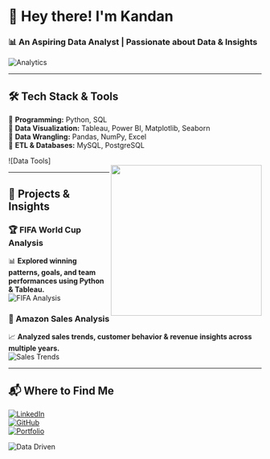 # 👋 Hey there! I'm **Kandan**  
### 📊 An **Aspiring Data Analyst** | Passionate about Data & Insights  

![Analytics](https://media.giphy.com/media/VbnUQpnihPSIgIXuZv/giphy.gif)  

---

## 🛠 **Tech Stack & Tools**  
🔹 **Programming:** Python, SQL  
🔹 **Data Visualization:** Tableau, Power BI, Matplotlib, Seaborn  
🔹 **Data Wrangling:** Pandas, NumPy, Excel  
🔹 **ETL & Databases:** MySQL, PostgreSQL  


  ![Data Tools]  
<img src="https://media3.giphy.com/media/v1.Y2lkPTc5MGI3NjExcWFobHppMzQwazB5cnJkOGJudnp5N2VvNjdta285YjdpdDE4ZTloZiZlcD12MV9pbnRlcm5hbF9naWZfYnlfaWQmY3Q9Zw/xT9C25UNTwfZuk85WP/giphy.gif" width="300" align="right">
                                                                

---

## 🚀 **Projects & Insights**  
### 🏆 FIFA World Cup Analysis  
📊 **Explored winning patterns, goals, and team performances using Python & Tableau.**  
![FIFA Analysis](https://media3.giphy.com/media/v1.Y2lkPTc5MGI3NjExOW9sbWg4eHZhaDF6NHkycXdpdHV2Z3pobW82OW01M2R3M3J0YjhxYyZlcD12MV9pbnRlcm5hbF9naWZfYnlfaWQmY3Q9cw/3eJ9NqWx2FLuSOe1qu/giphy.gif)  

### 🛒 Amazon Sales Analysis  
📈 **Analyzed sales trends, customer behavior & revenue insights across multiple years.**  
![Sales Trends](https://media4.giphy.com/media/v1.Y2lkPTc5MGI3NjExZTFvdDVtenIwcTNpNWR0MG04N3p1dGJ0Mnd0c2Jobnl6OWdsOG52MyZlcD12MV9pbnRlcm5hbF9naWZfYnlfaWQmY3Q9Zw/U1lYLhJAjcYNiwWRiN/giphy.gif)  

---

## 📬 **Where to Find Me**  
[![LinkedIn](https://img.shields.io/badge/LinkedIn-Kandan-blue?style=for-the-badge&logo=linkedin)](https://www.linkedin.com/in/kandan-s/)  
[![GitHub](https://img.shields.io/badge/GitHub-Kandan-black?style=for-the-badge&logo=github)](https://github.com/Kandan-S)  
[![Portfolio](https://img.shields.io/badge/Portfolio-Visit-brightgreen?style=for-the-badge&logo=web)](https://kandan.framer.website/)  

![Data Driven](https://media.giphy.com/media/26xBwdIuRJiAIqHwA/giphy.gif)  



<!---
Kandan-S/Kandan-S is a ✨ special ✨ repository because its `README.md` (this file) appears on your GitHub profile.
You can click the Preview link to take a look at your changes.
--->

